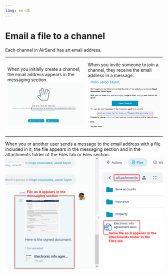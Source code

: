 ```yaml
---
lang: en-US
---
```


# Email a file to a channel

Each channel in AirSend has an email address. 

<table><colgroup><col><col></colgroup><tbody><tr><td><div><p>When you initially create a channel, the email address appears in the messaging section.<br><span><img src="../assets/files/email-a-file-to-a-channel/as-first-message.png"></span></p></div></td><td><div><p>When you invite someone to join a channel, they receive the email address in a message.<br><span><img src="../assets/files/email-a-file-to-a-channel/as-you-are-added.png"></span></p></div></td></tr></tbody></table>

When you or another user sends a message to the email address with a file included in it, the file appears in the messaging section and in the attachments folder of the Files tab or Files section.  
![](../assets/files/email-a-file-to-a-channel/as-document-sent.png)